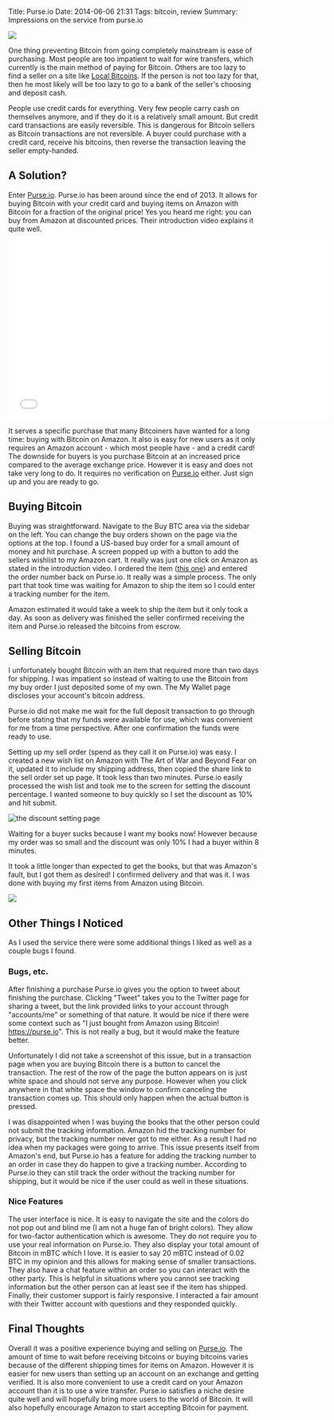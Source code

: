 Title: Purse.io
Date: 2014-06-06 21:31
Tags: bitcoin, review
Summary: Impressions on the service from purse.io

![](http://bittrust.s3.amazonaws.com/1393647508.png)

One thing preventing Bitcoin from going completely mainstream is ease of purchasing. Most people are too impatient to wait for wire transfers, which currently is the main method of paying for Bitcoin. Others are too lazy to find a seller on a site like [Local Bitcoins](https://localbitcoins.com). If the person is not too lazy for that, then he most likely will be too lazy to go to a bank of the seller's choosing and deposit cash. 

People use credit cards for everything. Very few people carry cash on themselves anymore, and if they do it is a relatively small amount. But credit card transactions are easily reversible. This is dangerous for Bitcoin sellers as Bitcoin transactions are not reversible. A buyer could purchase with a credit card, receive his bitcoins, then reverse the transaction leaving the seller empty-handed. 

## A Solution?

Enter [Purse.io](https://purse.io). Purse.io has been around since the end of 2013. It allows for buying Bitcoin with your credit card and buying items on Amazon with Bitcoin for a fraction of the original price! Yes you heard me right: you can buy from Amazon at discounted prices. Their introduction video explains it quite well. 

<iframe width="640" height="360" src="//www.youtube.com/embed/-3YOmXUaB88" frameborder="0" allowfullscreen></iframe>

It serves a specific purchase that many Bitcoiners have wanted for a long time: buying with Bitcoin on Amazon. It also is easy for new users as it only requires an Amazon account - which most people have - and a credit card! The downside for buyers is you purchase Bitcoin at an increased price compared to the average exchange price. However it is easy and does not take very long to do. It requires no verification on [Purse.io](https://purse.io) either. Just sign up and you are ready to go. 

## Buying Bitcoin

Buying was straightforward. Navigate to the Buy BTC area via the sidebar on the left. You can change the buy orders shown on the page via the options at the top. I found a US-based buy order for a small amount of money and hit purchase. A screen popped up with a button to add the sellers wishlist to my Amazon cart. It really was just one click on Amazon as stated in the introduction video. I ordered the item ([this one](http://www.amazon.com/gp/product/B004OVWQDA/ref=ox_ya_os_product_refresh_T1)) and entered the order number back on Purse.io. It really was a simple process. The only part that took time was waiting for Amazon to ship the item so I could enter a tracking number for the item. 

Amazon estimated it would take a week to ship the item but it only took a day. As soon as delivery was finished the seller confirmed receiving the item and Purse.io released the bitcoins from escrow. 

## Selling Bitcoin

I unfortunately bought Bitcoin with an item that required more than two days for shipping. I was impatient so instead of waiting to use the Bitcoin from my buy order I just deposited some of my own. The My Wallet page discloses your account's bitcoin address. 

Purse.io did not make me wait for the full deposit transaction to go through before stating that my funds were available for use, which was convenient for me from a time perspective. After one confirmation the funds were ready to use. 

Setting up my sell order (spend as they call it on Purse.io) was easy. I created a new wish list on Amazon with The Art of War and Beyond Fear on it, updated it to include my shipping address, then copied the share link to the sell order set up page. It took less than two minutes. Purse.io easily processed the wish list and took me to the screen for setting the discount percentage. I wanted someone to buy quickly so I set the discount as 10% and hit submit.

![the discount setting page](/content/images/2014/Jun/Screenshot-from-2014-06-03-11-17-24.png)

Waiting for a buyer sucks because I want my books now! However because my order was so small and the discount was only 10% I had a buyer within 8 minutes. 

It took a little longer than expected to get the books, but that was Amazon's fault, but I got them as desired! I confirmed delivery and that was it. I was done with buying my first items from Amazon using Bitcoin. 

![](http://i.imgur.com/JKFMla6.jpg?1)

## Other Things I Noticed

As I used the service there were some additional things I liked as well as a couple bugs I found. 

### Bugs, etc.

After finishing a purchase Purse.io gives you the option to tweet about finishing the purchase. Clicking "Tweet" takes you to the Twitter page for sharing a tweet, but the link provided links to your account through "accounts/me" or something of that nature. It would be nice if there were some context such as "I just bought from Amazon using Bitcoin! https://purse.io". This is not really a bug, but it would make the feature better.

Unfortunately I did not take a screenshot of this issue, but in a transaction page when you are buying Bitcoin there is a button to cancel the transaction. The rest of the row of the page the button appears on is just white space and should not serve any purpose. However when you click anywhere in that white space the window to confirm canceling the transaction comes up. This should only happen when the actual button is pressed.

I was disappointed when I was buying the books that the other person could not submit the tracking information. Amazon hid the tracking number for privacy, but the tracking number never got to me either. As a result I had no idea when my packages were going to arrive. This issue presents itself from Amazon's end, but Purse.io has a feature for adding the tracking number to an order in case they do happen to give a tracking number. According to Purse.io they can still track the order without the tracking number for shipping, but it would be nice if the user could as well in these situations. 

### Nice Features

The user interface is nice. It is easy to navigate the site and the colors do not pop out and blind me (I am not a huge fan of bright colors). They allow for two-factor authentication which is awesome. They do not require you to use your real information on Purse.io. They also display your total amount of Bitcoin in mBTC which I love. It is easier to say 20 mBTC instead of 0.02 BTC in my opinion and this allows for making sense of smaller transactions. They also have a chat feature within an order so you can interact with the other party. This is helpful in situations where you cannot see tracking information but the other person can at least see if the item has shipped. Finally, their customer support is fairly responsive. I interacted a fair amount with their Twitter account with questions and they responded quickly. 

## Final Thoughts

Overall it was a positive experience buying and selling on [Purse.io](https://purse.io). The amount of time to wait before receiving bitcoins or buying bitcoins varies because of the different shipping times for items on Amazon. However it is easier for new users than setting up an account on an exchange and getting verified. It is also more convenient to use a credit card on your Amazon account than it is to use a wire transfer. Purse.io satisfies a niche desire quite well and will hopefully bring more users to the world of Bitcoin. It will also hopefully encourage Amazon to start accepting Bitcoin for payment. 

